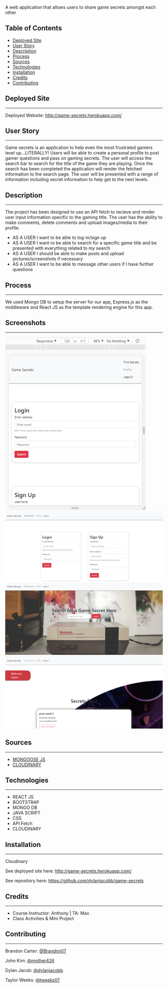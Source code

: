 A web application that allows users to share game secrets amongst each other

## Table of Contents

* [Deployed Site](#deployed-site)
* [User Story](#user-story)
* [Description](#description)
* [Process](#process)
* [Sources](#sources)
* [Technologies](#Technologies)
* [Installation](#installation)
* [Credits](#Credits)
* [Contributing](#contributing)

## Deployed Site
---
Deployed Website: http://game-secrets.herokuapp.com/

## User Story
---
Game secrets is an application to help even the most frustrated gamers level up...LITERALLY!  Users will be able to create a personal profile to post gamer questions and pass on gaming secrets.  The user will access the search bar to search for the title of the game they are playing.  Once the search has been completed the application will render the fetched information to the search page.  The user will be presented with a range of information including secret information to help get to the next levels.

## Description
---
The project has been designed to use an API fetch to recieve and render user input information specific to the gaming title.  The user has the ability to make comments, delete comments and upload images/media to their profile.

- AS A USER I want to be able to log-in/sign up
- AS A USER I want ro be able to search for a specific game title and be presented with everything related to my search
- AS A USER I should be able to make posts and upload pictures/screenshots if necessary
- AS A USER I want to be able to message other users if I have further questions


## Process
---
We used Mongo DB to setup the server for our app, Express.js as the middleware and React JS as the template rendering engine for this app.

## Screenshots
---
![Responsive](/client/src/assets/images/responsive-game.png)
![Home](/client/src/assets/images/login-game.png)
![Search](/client/src/assets/images/search-game.png)
![Feed](/client/src/assets/images/feed-game.png)



## Sources
---
- [MONGOOSE JS](https://mongoosejs.com/docs/middleware.html)
- [CLOUDINARY](https://cloudinary.com/documentation/image_video_and_file_upload)

## Technologies
---
- REACT JS
- BOOTSTRAP
- MONGO DB
- JAVA SCRIPT
- CSS
- API Fetch
- CLOUDINARY

## Installation
---
Cloudinary

See deployed site here: http://game-secrets.herokuapp.com/

See repository here: https://github.com/dylanjacobb/game-secrets

## Credits
---
- Course Instructor:  Anthony  |  TA: Max
- Class Activities & Mini Project

## Contributing
---

Brandon Carter: [@Brandnn07](https://github.com/Brandnn07)

John Kim: [@mother426](https://github.com/mother426)

Dylan Jacob: [@dylanjacobb](https://github.com/dylanjacobb)

Taylor Weeks: [@tweeks07](https://github.com/tweeks07)
